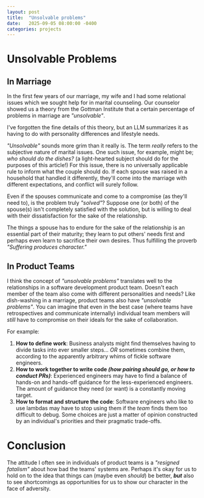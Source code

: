 ```yaml
---
layout: post
title:  "Unsolvable problems"
date:   2025-09-05 08:00:00 -0400
categories: projects
---
```


# Unsolvable Problems

## In Marriage 

In the first few years of our marriage, my wife and I had some relational issues which we sought help for in marital counseling. Our counselor showed us a theory from the Gottman Institute that a certain percentage of problems in marriage are _"unsolvable"_.

I've forgotten the fine details of this theory, but an LLM summarizes it as having to do with personality differences and lifestyle needs. 

_"Unsolvable"_ sounds more grim than it really is. The term _really_ refers to the subjective nature of marital issues. One such issue, for example, might be; _who should do the dishes?_ (a light-hearted subject should do for the purposes of this article!) For this issue, there is no universally applicable rule to inform what the couple should do. If each spouse was raised in a household that handled it differently, they'll come into the marriage with different expectations, and conflict will surely follow.

Even if the spouses communicate and come to a compromise (as they'll need to), is the problem truly _"solved"_? Suppose one (or both) of the spouse(s) isn't completely satisfied with the solution, but is willing to deal with their dissatisfaction for the sake of the relationship. 

The things a spouse has to endure for the sake of the relationship is an essential part of their maturity; they learn to put others' needs first and perhaps even learn to sacrifice their own desires. Thus fulfilling the proverb _"Suffering produces character."_

## In Product Teams

I think the concept of _"unsolvable problems"_ translates well to the relationships in a software development product team. Doesn't each member of the team also come with different personalities and needs? Like dish-washing in a marriage, product teams also have _"unsolvable problems"_. You can imagine that even in the best case (where teams have retrospectives and communicate internally) individual team members will _still_ have to compromise on their ideals for the sake of collaboration.

For example: 

1. **How to define work**: Business analysts might find themselves having to divide tasks into ever smaller steps... _OR_ sometimes combine them, according to the apparently arbitrary whims of fickle software engineers.
2. **How to work together to write code _(how pairing should go, or how to conduct PRs)_**: Experienced engineers may have to find a balance of hands-on and hands-off guidance for the less-experienced engineers. The amount of guidance they need (or want) is a constantly moving target.
3. **How to format and structure the code**: Software engineers who like to use lambdas may have to stop using them if the _team_ finds them too difficult to debug. Some choices are just a matter of opinion constructed by an individual's priorities and their pragmatic trade-offs.

# Conclusion

The attitude I often see in individuals of product teams is a _"resigned fatalism"_ about how bad the teams' systems are. Perhaps it's okay for us to hold on to the idea that things can (maybe even _should_) be better, **_but_** also to see shortcomings as opportunities for us to show our character in the face of adversity.